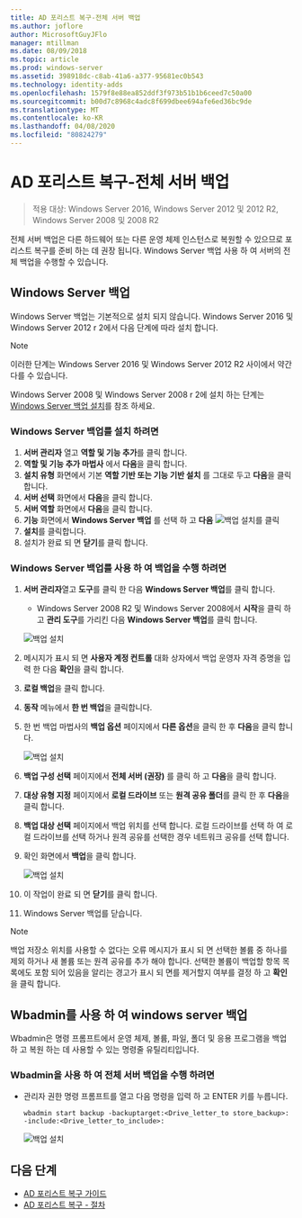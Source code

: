 ```yaml
---
title: AD 포리스트 복구-전체 서버 백업
ms.author: joflore
author: MicrosoftGuyJFlo
manager: mtillman
ms.date: 08/09/2018
ms.topic: article
ms.prod: windows-server
ms.assetid: 398918dc-c8ab-41a6-a377-95681ec0b543
ms.technology: identity-adds
ms.openlocfilehash: 1579f8e88ea852ddf3f973b51b1b6ceed7c50a00
ms.sourcegitcommit: b00d7c8968c4adc8f699dbee694afe6ed36bc9de
ms.translationtype: MT
ms.contentlocale: ko-KR
ms.lasthandoff: 04/08/2020
ms.locfileid: "80824279"
---
```

# <a name="ad-forest-recovery---backing-up-a-full-server"></a>AD 포리스트 복구-전체 서버 백업  

>적용 대상: Windows Server 2016, Windows Server 2012 및 2012 R2, Windows Server 2008 및 2008 R2

전체 서버 백업은 다른 하드웨어 또는 다른 운영 체제 인스턴스로 복원할 수 있으므로 포리스트 복구를 준비 하는 데 권장 됩니다.  Windows Server 백업 사용 하 여 서버의 전체 백업을 수행할 수 있습니다. 

## <a name="windows-server-backup"></a>Windows Server 백업

Windows Server 백업는 기본적으로 설치 되지 않습니다. Windows Server 2016 및 Windows Server 2012 r 2에서 다음 단계에 따라 설치 합니다.

>[!NOTE]
>이러한 단계는 Windows Server 2016 및 Windows Server 2012 R2 사이에서 약간 다를 수 있습니다.

Windows Server 2008 및 Windows Server 2008 r 2에 설치 하는 단계는 [Windows Server 백업 설치](https://technet.microsoft.com/library/cc771232.aspx)를 참조 하세요.  

### <a name="to-install-windows-server-backup"></a>Windows Server 백업를 설치 하려면

1. **서버 관리자** 열고 **역할 및 기능 추가**를 클릭 합니다.
2. **역할 및 기능 추가 마법사** 에서 **다음**을 클릭 합니다.
3. **설치 유형** 화면에서 기본 **역할 기반 또는 기능 기반 설치** 를 그대로 두고 **다음**을 클릭 합니다.
4. **서버 선택** 화면에서 **다음**을 클릭 합니다.
5. **서버 역할** 화면에서 **다음**을 클릭 합니다.
6. **기능** 화면에서 **Windows Server 백업** 를 선택 하 고 **다음**
   ![백업 설치를 클릭](media/AD-Forest-Recovery-Backing-up-a-Full-Server/fullbackup2.png)
7. **설치**를 클릭합니다.
8. 설치가 완료 되 면 **닫기**를 클릭 합니다.

### <a name="to-perform-a-backup-with-windows-server-backup"></a>Windows Server 백업를 사용 하 여 백업을 수행 하려면

1. **서버 관리자**열고 **도구**를 클릭 한 다음 **Windows Server 백업**를 클릭 합니다.
   - Windows Server 2008 R2 및 Windows Server 2008에서 **시작**을 클릭 하 고 **관리 도구**를 가리킨 다음 **Windows Server 백업**를 클릭 합니다.

   ![백업 설치](media/AD-Forest-Recovery-Backing-up-a-Full-Server/fullbackup1.png) 

2. 메시지가 표시 되 면 **사용자 계정 컨트롤** 대화 상자에서 백업 운영자 자격 증명을 입력 한 다음 **확인**을 클릭 합니다.
3. **로컬 백업**을 클릭 합니다.
4. **동작** 메뉴에서 **한 번 백업**을 클릭합니다.
5. 한 번 백업 마법사의 **백업 옵션** 페이지에서 **다른 옵션**을 클릭 한 후 **다음**을 클릭 합니다.

   ![백업 설치](media/AD-Forest-Recovery-Backing-up-a-Full-Server/fullbackup3.png)

6. **백업 구성 선택** 페이지에서 **전체 서버 (권장)** 를 클릭 하 고 **다음**을 클릭 합니다.
7. **대상 유형 지정** 페이지에서 **로컬 드라이브** 또는 **원격 공유 폴더**를 클릭 한 후 **다음**을 클릭 합니다.
8. **백업 대상 선택** 페이지에서 백업 위치를 선택 합니다.  로컬 드라이브를 선택 하 여 로컬 드라이브를 선택 하거나 원격 공유를 선택한 경우 네트워크 공유를 선택 합니다.
9. 확인 화면에서 **백업**을 클릭 합니다.

   ![백업 설치](media/AD-Forest-Recovery-Backing-up-a-Full-Server/fullbackup4.png)

10. 이 작업이 완료 되 면 **닫기**를 클릭 합니다.
11. Windows Server 백업를 닫습니다.

>[!NOTE]
>백업 저장소 위치를 사용할 수 없다는 오류 메시지가 표시 되 면 선택한 볼륨 중 하나를 제외 하거나 새 볼륨 또는 원격 공유를 추가 해야 합니다.
>선택한 볼륨이 백업할 항목 목록에도 포함 되어 있음을 알리는 경고가 표시 되 면를 제거할지 여부를 결정 하 고 **확인**을 클릭 합니다.

## <a name="using-wbadminexe-to-backup-a-windows-server"></a>Wbadmin를 사용 하 여 windows server 백업

Wbadmin은 명령 프롬프트에서 운영 체제, 볼륨, 파일, 폴더 및 응용 프로그램을 백업 하 고 복원 하는 데 사용할 수 있는 명령줄 유틸리티입니다.

### <a name="to-perform-a-full-server-backup-using-wbadminexe"></a>Wbadmin을 사용 하 여 전체 서버 백업을 수행 하려면
  
- 관리자 권한 명령 프롬프트를 열고 다음 명령을 입력 하 고 ENTER 키를 누릅니다.  

   ```
   wbadmin start backup -backuptarget:<Drive_letter_to store_backup>: -include:<Drive_letter_to_include>:
   ```

   ![백업 설치](media/AD-Forest-Recovery-Backing-up-a-Full-Server/fullbackup5.png)

## <a name="next-steps"></a>다음 단계

- [AD 포리스트 복구 가이드](AD-Forest-Recovery-Guide.md)
- [AD 포리스트 복구 - 절차](AD-Forest-Recovery-Procedures.md)
